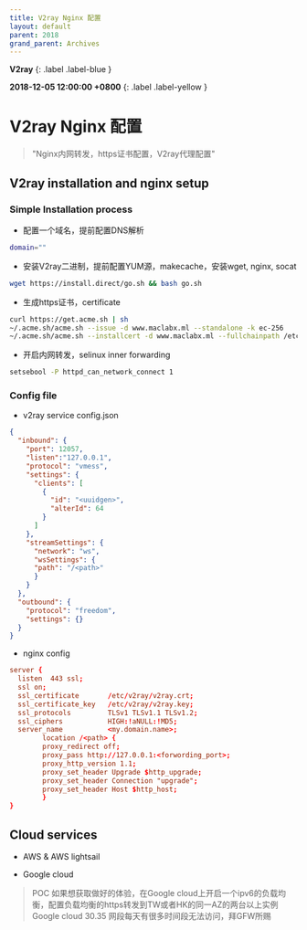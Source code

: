 ```yaml
---
title: V2ray Nginx 配置
layout: default
parent: 2018
grand_parent: Archives
---
```


**V2ray**
{: .label .label-blue }

**2018-12-05 12:00:00 +0800**
{: .label .label-yellow }


# V2ray Nginx 配置
> "Nginx内网转发，https证书配置，V2ray代理配置"


## V2ray installation and nginx setup

### Simple Installation process

* 配置一个域名，提前配置DNS解析
```bash
domain=""
```

* 安装V2ray二进制，提前配置YUM源，makecache，安装wget, nginx, socat
```bash
wget https://install.direct/go.sh && bash go.sh
```

* 生成https证书，certificate
```bash
curl https://get.acme.sh | sh
~/.acme.sh/acme.sh --issue -d www.maclabx.ml --standalone -k ec-256
~/.acme.sh/acme.sh --installcert -d www.maclabx.ml --fullchainpath /etc/v2ray/v2ray.crt --keypath /etc/v2ray/v2ray.key --ecc
```

* 开启内网转发，selinux inner forwarding
```bash
setsebool -P httpd_can_network_connect 1
```


### Config file

* v2ray service config.json
```json
{
  "inbound": {
    "port": 12057,
    "listen":"127.0.0.1",
    "protocol": "vmess",
    "settings": {
      "clients": [
        {
          "id": "<uuidgen>",
          "alterId": 64
        }
      ]
    },
    "streamSettings": {
      "network": "ws",
      "wsSettings": {
      "path": "/<path>"
      }
    }
  },
  "outbound": {
    "protocol": "freedom",
    "settings": {}
  }
}
```

* nginx config
```conf
server {
  listen  443 ssl;
  ssl on;
  ssl_certificate       /etc/v2ray/v2ray.crt;
  ssl_certificate_key   /etc/v2ray/v2ray.key;
  ssl_protocols         TLSv1 TLSv1.1 TLSv1.2;
  ssl_ciphers           HIGH:!aNULL:!MD5;
  server_name           <my.domain.name>;
        location /<path> {
        proxy_redirect off;
        proxy_pass http://127.0.0.1:<forwording_port>;
        proxy_http_version 1.1;
        proxy_set_header Upgrade $http_upgrade;
        proxy_set_header Connection "upgrade";
        proxy_set_header Host $http_host;
        }
}
```

## Cloud services

* AWS & AWS lightsail

* Google cloud

> POC
> 如果想获取做好的体验，在Google cloud上开启一个ipv6的负载均衡，配置负载均衡的https转发到TW或者HK的同一AZ的两台以上实例
> Google cloud 30.35 网段每天有很多时间段无法访问，拜GFW所赐
>
